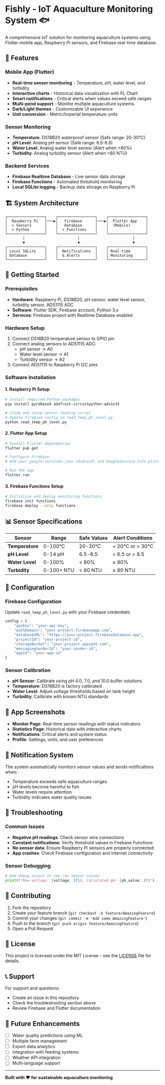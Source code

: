 # Fishly - IoT Aquaculture Monitoring System 🐟

A comprehensive IoT solution for monitoring aquaculture systems using Flutter mobile app, Raspberry Pi sensors, and Firebase real-time database.

## 📱 Features

### Mobile App (Flutter)
- **Real-time sensor monitoring** - Temperature, pH, water level, and turbidity
- **Interactive charts** - Historical data visualization with FL Chart
- **Smart notifications** - Critical alerts when values exceed safe ranges
- **Multi-pond support** - Monitor multiple aquaculture systems
- **Dark/Light themes** - Customizable UI experience
- **Unit conversion** - Metric/Imperial temperature units

### Sensor Monitoring
- **Temperature**: DS18B20 waterproof sensor (Safe range: 20-30°C)
- **pH Level**: Analog pH sensor (Safe range: 6.5-8.5)
- **Water Level**: Analog water level sensor (Alert when >80%)
- **Turbidity**: Analog turbidity sensor (Alert when >80 NTU)

### Backend Services
- **Firebase Realtime Database** - Live sensor data storage
- **Firebase Functions** - Automated threshold monitoring
- **Local SQLite logging** - Backup data storage on Raspberry Pi

## 🏗️ System Architecture

```
┌─────────────────┐    ┌─────────────────┐    ┌─────────────────┐
│  Raspberry Pi   │───▶│   Firebase      │───▶│  Flutter App    │
│  + Sensors      │    │   Database      │    │  (Mobile)       │
│  + Python       │    │  + Functions    │    │                 │
└─────────────────┘    └─────────────────┘    └─────────────────┘
        │                        │                        │
        ▼                        ▼                        ▼
┌─────────────────┐    ┌─────────────────┐    ┌─────────────────┐
│ Local SQLite    │    │  Notifications  │    │ Real-time       │
│ Database        │    │  & Alerts       │    │ Monitoring      │
└─────────────────┘    └─────────────────┘    └─────────────────┘
```

## 🚀 Getting Started

### Prerequisites
- **Hardware**: Raspberry Pi, DS18B20, pH sensor, water level sensor, turbidity sensor, ADS1115 ADC
- **Software**: Flutter SDK, Firebase account, Python 3.x
- **Services**: Firebase project with Realtime Database enabled

### Hardware Setup
1. Connect DS18B20 temperature sensor to GPIO pin
2. Connect analog sensors to ADS1115 ADC:
   - pH sensor → A0
   - Water level sensor → A1  
   - Turbidity sensor → A2
3. Connect ADS1115 to Raspberry Pi I2C pins

### Software Installation

#### 1. Raspberry Pi Setup
```bash
# Install required Python packages
pip install pyrebase4 adafruit-circuitpython-ads1x15

# Clone and setup sensor reading script
# Update Firebase config in read_temp_ph_level.py
python read_temp_ph_level.py
```

#### 2. Flutter App Setup
```bash
# Install Flutter dependencies
flutter pub get

# Configure Firebase
# Add your google-services.json (Android) and GoogleService-Info.plist (iOS)

# Run the app
flutter run
```

#### 3. Firebase Functions Setup
```bash
# Initialize and deploy monitoring functions
firebase init functions
firebase deploy --only functions
```

## 📊 Sensor Specifications

| Sensor | Range | Safe Values | Alert Conditions |
|--------|-------|-------------|------------------|
| **Temperature** | 0-100°C | 20-30°C | < 20°C or > 30°C |
| **pH Level** | 0-14 pH | 6.5-8.5 | < 6.5 or > 8.5 |
| **Water Level** | 0-100% | < 80% | ≥ 80% |
| **Turbidity** | 0-100+ NTU | < 80 NTU | ≥ 80 NTU |

## 🔧 Configuration

### Firebase Configuration
Update `read_temp_ph_level.py` with your Firebase credentials:
```python
config = {
    "apiKey": "your-api-key",
    "authDomain": "your-project.firebaseapp.com", 
    "databaseURL": "https://your-project.firebasedatabase.app",
    "projectId": "your-project-id",
    "storageBucket": "your-project.appspot.com",
    "messagingSenderId": "your-sender-id",
    "appId": "your-app-id"
}
```

### Sensor Calibration
- **pH Sensor**: Calibrate using pH 4.0, 7.0, and 10.0 buffer solutions
- **Temperature**: DS18B20 is factory calibrated
- **Water Level**: Adjust voltage thresholds based on tank height
- **Turbidity**: Calibrate with known NTU standards

## 📱 App Screenshots

- **Monitor Page**: Real-time sensor readings with status indicators
- **Statistics Page**: Historical data with interactive charts  
- **Notifications**: Critical alerts and system status
- **Profile**: Settings, units, and user preferences

## 🔔 Notification System

The system automatically monitors sensor values and sends notifications when:
- Temperature exceeds safe aquaculture ranges
- pH levels become harmful to fish
- Water levels require attention
- Turbidity indicates water quality issues

## 🐛 Troubleshooting

### Common Issues
- **Negative pH readings**: Check sensor wire connections
- **Constant notifications**: Verify threshold values in Firebase Functions
- **No sensor data**: Ensure Raspberry Pi sensors are properly connected
- **App crashes**: Check Firebase configuration and internet connectivity

### Sensor Debugging
```python
# Add debug output to see raw sensor values
print(f"Raw voltage: {voltage:.3f}V, Calculated pH: {ph_value:.2f}")
```

## 🤝 Contributing

1. Fork the repository
2. Create your feature branch (`git checkout -b feature/AmazingFeature`)
3. Commit your changes (`git commit -m 'Add some AmazingFeature'`)
4. Push to the branch (`git push origin feature/AmazingFeature`)
5. Open a Pull Request

## 📄 License

This project is licensed under the MIT License - see the [LICENSE](LICENSE) file for details.

## 📞 Support

For support and questions:
- Create an issue in this repository
- Check the troubleshooting section above
- Review Firebase and Flutter documentation

## 🎯 Future Enhancements

- [ ] Water quality predictions using ML
- [ ] Multiple farm management
- [ ] Export data analytics
- [ ] Integration with feeding systems
- [ ] Weather API integration
- [ ] Multi-language support

---

**Built with ❤️ for sustainable aquaculture monitoring**
